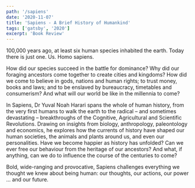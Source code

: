 ```yaml
---
path: '/sapiens'
date: '2020-11-07'
title: 'Sapiens - A Brief History of Humankind'
tags: ['gatsby', '2020']
excerpt: 'Book Review'
---
```


100,000 years ago, at least six human species inhabited the earth. Today there is just one. Us. Homo sapiens.

How did our species succeed in the battle for dominance? Why did our foraging ancestors come together to create cities and kingdoms? How did we come to believe in gods, nations and human rights; to trust money, books and laws; and to be enslaved by bureaucracy, timetables and consumerism? And what will our world be like in the millennia to come?

In Sapiens, Dr Yuval Noah Harari spans the whole of human history, from the very first humans to walk the earth to the radical – and sometimes devastating – breakthroughs of the Cognitive, Agricultural and Scientific Revolutions. Drawing on insights from biology, anthropology, paleontology and economics, he explores how the currents of history have shaped our human societies, the animals and plants around us, and even our personalities. Have we become happier as history has unfolded? Can we ever free our behaviour from the heritage of our ancestors? And what, if anything, can we do to influence the course of the centuries to come?

Bold, wide-ranging and provocative, Sapiens challenges everything we thought we knew about being human: our thoughts, our actions, our power ... and our future.
